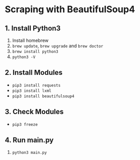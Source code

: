 # Scraping with BeautifulSoup4

## 1. Install Python3
1. Install homebrew
2. `brew update`, `brew upgrade` and `brew doctor`
2. `brew install python3`
3. `python3 -V`

## 2. Install Modules
* `pip3 install requests`
* `pip3 install lxml`
* `pip3 install beautifulsoup4`

## 3. Check Modules
* `pip3 freeze`

## 4. Run main.py
1. `python3 main.py`